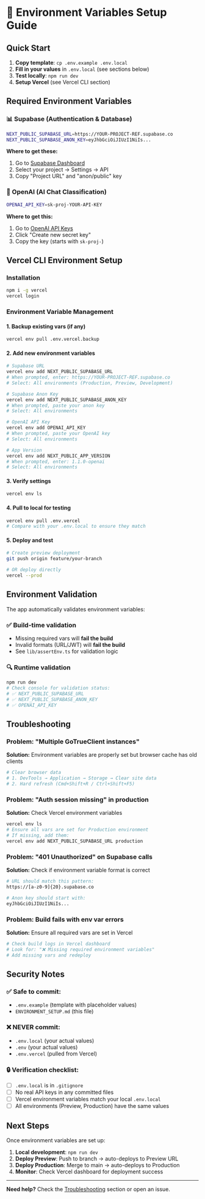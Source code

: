 # 🔧 Environment Variables Setup Guide

## Quick Start

1. **Copy template**: `cp .env.example .env.local`
2. **Fill in your values** in `.env.local` (see sections below)
3. **Test locally**: `npm run dev`
4. **Setup Vercel** (see Vercel CLI section)

## Required Environment Variables

### 📊 Supabase (Authentication & Database)
```bash
NEXT_PUBLIC_SUPABASE_URL=https://YOUR-PROJECT-REF.supabase.co
NEXT_PUBLIC_SUPABASE_ANON_KEY=eyJhbGciOiJIUzI1NiIs...
```

**Where to get these:**
1. Go to [Supabase Dashboard](https://supabase.com/dashboard)
2. Select your project → Settings → API
3. Copy "Project URL" and "anon/public" key

### 🤖 OpenAI (AI Chat Classification)
```bash
OPENAI_API_KEY=sk-proj-YOUR-API-KEY
```

**Where to get this:**
1. Go to [OpenAI API Keys](https://platform.openai.com/api-keys)
2. Click "Create new secret key"
3. Copy the key (starts with `sk-proj-`)

## Vercel CLI Environment Setup

### Installation
```bash
npm i -g vercel
vercel login
```

### Environment Variable Management

#### 1. Backup existing vars (if any)
```bash
vercel env pull .env.vercel.backup
```

#### 2. Add new environment variables
```bash
# Supabase URL
vercel env add NEXT_PUBLIC_SUPABASE_URL
# When prompted, enter: https://YOUR-PROJECT-REF.supabase.co
# Select: All environments (Production, Preview, Development)

# Supabase Anon Key  
vercel env add NEXT_PUBLIC_SUPABASE_ANON_KEY
# When prompted, paste your anon key
# Select: All environments

# OpenAI API Key
vercel env add OPENAI_API_KEY
# When prompted, paste your OpenAI key
# Select: All environments

# App Version
vercel env add NEXT_PUBLIC_APP_VERSION
# When prompted, enter: 1.1.0-openai
# Select: All environments
```

#### 3. Verify settings
```bash
vercel env ls
```

#### 4. Pull to local for testing
```bash
vercel env pull .env.vercel
# Compare with your .env.local to ensure they match
```

#### 5. Deploy and test
```bash
# Create preview deployment
git push origin feature/your-branch

# OR deploy directly
vercel --prod
```

## Environment Validation

The app automatically validates environment variables:

### ✅ Build-time validation
- Missing required vars will **fail the build**
- Invalid formats (URL/JWT) will **fail the build** 
- See `lib/assertEnv.ts` for validation logic

### 🔍 Runtime validation
```bash
npm run dev
# Check console for validation status:
# ✅ NEXT_PUBLIC_SUPABASE_URL
# ✅ NEXT_PUBLIC_SUPABASE_ANON_KEY
# ✅ OPENAI_API_KEY
```

## Troubleshooting

### Problem: "Multiple GoTrueClient instances"
**Solution:** Environment variables are properly set but browser cache has old clients
```bash
# Clear browser data
# 1. DevTools → Application → Storage → Clear site data
# 2. Hard refresh (Cmd+Shift+R / Ctrl+Shift+F5)
```

### Problem: "Auth session missing" in production
**Solution:** Check Vercel environment variables
```bash
vercel env ls
# Ensure all vars are set for Production environment
# If missing, add them:
vercel env add NEXT_PUBLIC_SUPABASE_URL production
```

### Problem: "401 Unauthorized" on Supabase calls
**Solution:** Check if environment variable format is correct
```bash
# URL should match this pattern:
https://[a-z0-9]{20}.supabase.co

# Anon key should start with:
eyJhbGciOiJIUzI1NiIs...
```

### Problem: Build fails with env var errors
**Solution:** Ensure all required vars are set in Vercel
```bash
# Check build logs in Vercel dashboard
# Look for: "❌ Missing required environment variables"
# Add missing vars and redeploy
```

## Security Notes

### ✅ Safe to commit:
- `.env.example` (template with placeholder values)
- `ENVIRONMENT_SETUP.md` (this file)

### ❌ NEVER commit:
- `.env.local` (your actual values)
- `.env` (your actual values)
- `.env.vercel` (pulled from Vercel)

### 🔒 Verification checklist:
- [ ] `.env.local` is in `.gitignore`
- [ ] No real API keys in any committed files
- [ ] Vercel environment variables match your local `.env.local`
- [ ] All environments (Preview, Production) have the same values

## Next Steps

Once environment variables are set up:

1. **Local development**: `npm run dev`
2. **Deploy Preview**: Push to branch → auto-deploys to Preview URL
3. **Deploy Production**: Merge to main → auto-deploys to Production
4. **Monitor**: Check Vercel dashboard for deployment success

---

**Need help?** Check the [Troubleshooting](#troubleshooting) section or open an issue.